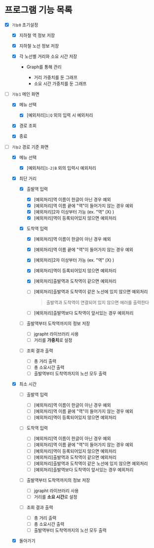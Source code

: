 # 프로그램 기능 목록

- [x] `기능0` 초기설정

    - [x] 지하철 역 정보 저장
    - [x] 지하철 노선 정보 저장
    - [x] 각 노선별 거리와 소요 시간 저장
    
        - Graph를 통해 관리
            
            - 거리 가중치를 둔 그래프
            - 소요 시간 가중치를 둔 그래프
    
- [ ] `기능1` 메인 화면

    - [x] 메뉴 선택
      
        - [x] [예외처리]`1|Q` 외의 입력 시 예외처리
      
    - [x] 경로 조회
    - [x] 종료
    
- [ ] `기능2` 경로 기준 화면
 
    - [x] 메뉴 선택

        - [x] [예외처리]`1-2|B` 외의 입력시 예외처리      

    - [x] 최단 거리
    
        - [x] 출발역 입력

            - [x] [예외처리]역 이름이 한글이 아닌 경우 예외
            - [x] [예외처리]역 이름 끝에 "역"이 들어가지 않는 경우 예외
            - [x] [예외처리]2자 이상부터 가능 (ex. "역" (X) )
            - [x] [예외처리]역이 등록되어있지 않으면 예외처리

        - [x] 도착역 입력

            - [x] [예외처리]역 이름이 한글이 아닌 경우 예외
            - [x] [예외처리]역 이름 끝에 "역"이 들어가지 않는 경우 예외
            - [x] [예외처리]2자 이상부터 가능 (ex. "역" (X) )
            - [x] [예외처리]역이 등록되어있지 않으면 예외처리
            - [x] [예외처리]출발역과 도착역이 같으면 예외처리
            - [ ] [예외처리]출발역과 도착역이 같은 노선에 있지 않으면 예외처리

                > 출발역과 도착역이 연결되어 있지 않으면 에러를 출력한다              

            - [ ] [예외처리]출발역보다 도착역이 앞서있는 경우 예외처리
    
        - [ ] 출발역부터 도착역까지의 정보 저장
            
            - [ ] jgrapht 라이브러리 사용
            - [ ] 거리를 **가중치**로 설정

        - [ ] 조회 결과 출력
    
            - [ ] 총 거리 출력
            - [ ] 총 소요시간 출력
            - [ ] 출발역부터 도착역까지의 노선 모두 출력
      
    - [x] 최소 시간

        - [ ] 출발역 입력

            - [ ] [예외처리]역 이름이 한글이 아닌 경우 예외
            - [ ] [예외처리]역 이름 끝에 "역"이 들어가지 않는 경우 예외
            - [ ] [예외처리]역이 등록되어있지 않으면 예외처리

        - [ ] 도착역 입력

            - [ ] [예외처리]역 이름이 한글이 아닌 경우 예외
            - [ ] [예외처리]역 이름 끝에 "역"이 들어가지 않는 경우 예외
            - [ ] [예외처리]역이 등록되어있지 않으면 예외처리
            - [ ] [예외처리]출발역과 도착역이 같으면 예외처리
            - [ ] [예외처리]출발역과 도착역이 같은 노선에 있지 않으면 예외처리
            - [ ] [예외처리]출발역보다 도착역이 앞서있는 경우 예외처리

        - [ ] 출발역부터 도착역까지의 정보 저장

            - [ ] jgrapht 라이브러리 사용
            - [ ] 거리를 **소요 시간**로 설정

        - [ ] 조회 결과 출력

            - [ ] 총 거리 출력
            - [ ] 총 소요시간 출력
            - [ ] 출발역부터 도착역까지의 노선 모두 출력

    - [x] 돌아가기